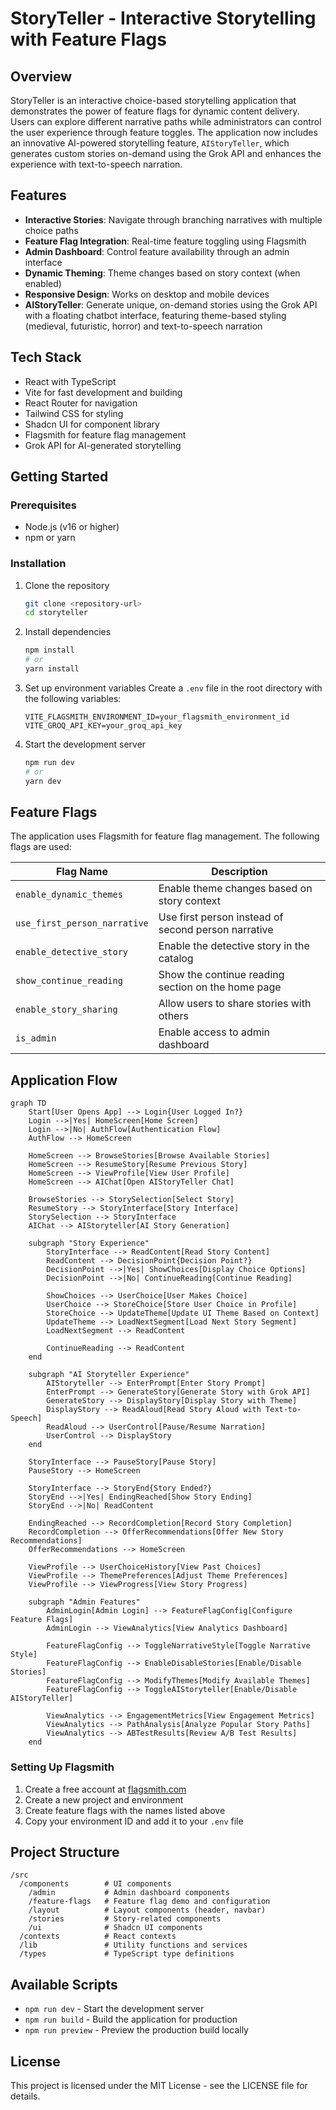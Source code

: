 # StoryTeller - Interactive Storytelling with Feature Flags

## Overview

StoryTeller is an interactive choice-based storytelling application that demonstrates the power of feature flags for dynamic content delivery. Users can explore different narrative paths while administrators can control the user experience through feature toggles. The application now includes an innovative AI-powered storytelling feature, `AIStoryTeller`, which generates custom stories on-demand using the Grok API and enhances the experience with text-to-speech narration.

## Features

- **Interactive Stories**: Navigate through branching narratives with multiple choice paths
- **Feature Flag Integration**: Real-time feature toggling using Flagsmith
- **Admin Dashboard**: Control feature availability through an admin interface
- **Dynamic Theming**: Theme changes based on story context (when enabled)
- **Responsive Design**: Works on desktop and mobile devices
- **AIStoryTeller**: Generate unique, on-demand stories using the Grok API with a floating chatbot interface, featuring theme-based styling (medieval, futuristic, horror) and text-to-speech narration

## Tech Stack

- React with TypeScript
- Vite for fast development and building
- React Router for navigation
- Tailwind CSS for styling
- Shadcn UI for component library
- Flagsmith for feature flag management
- Grok API for AI-generated storytelling

## Getting Started

### Prerequisites

- Node.js (v16 or higher)
- npm or yarn

### Installation

1. Clone the repository
   ```bash
   git clone <repository-url>
   cd storyteller
   ```

2. Install dependencies
   ```bash
   npm install
   # or
   yarn install
   ```

3. Set up environment variables
   Create a `.env` file in the root directory with the following variables:
   ```
   VITE_FLAGSMITH_ENVIRONMENT_ID=your_flagsmith_environment_id
   VITE_GROQ_API_KEY=your_groq_api_key
   ```

4. Start the development server
   ```bash
   npm run dev
   # or
   yarn dev
   ```

## Feature Flags

The application uses Flagsmith for feature flag management. The following flags are used:

| Flag Name | Description |
|-----------|-------------|
| `enable_dynamic_themes` | Enable theme changes based on story context |
| `use_first_person_narrative` | Use first person instead of second person narrative |
| `enable_detective_story` | Enable the detective story in the catalog |
| `show_continue_reading` | Show the continue reading section on the home page |
| `enable_story_sharing` | Allow users to share stories with others |
| `is_admin` | Enable access to admin dashboard |

## Application Flow

```mermaid
graph TD
    Start[User Opens App] --> Login{User Logged In?}
    Login -->|Yes| HomeScreen[Home Screen]
    Login -->|No| AuthFlow[Authentication Flow]
    AuthFlow --> HomeScreen
    
    HomeScreen --> BrowseStories[Browse Available Stories]
    HomeScreen --> ResumeStory[Resume Previous Story]
    HomeScreen --> ViewProfile[View User Profile]
    HomeScreen --> AIChat[Open AIStoryTeller Chat]
    
    BrowseStories --> StorySelection[Select Story]
    ResumeStory --> StoryInterface[Story Interface]
    StorySelection --> StoryInterface
    AIChat --> AIStoryteller[AI Story Generation]
    
    subgraph "Story Experience"
        StoryInterface --> ReadContent[Read Story Content]
        ReadContent --> DecisionPoint{Decision Point?}
        DecisionPoint -->|Yes| ShowChoices[Display Choice Options]
        DecisionPoint -->|No| ContinueReading[Continue Reading]
        
        ShowChoices --> UserChoice[User Makes Choice]
        UserChoice --> StoreChoice[Store User Choice in Profile]
        StoreChoice --> UpdateTheme[Update UI Theme Based on Context]
        UpdateTheme --> LoadNextSegment[Load Next Story Segment]
        LoadNextSegment --> ReadContent
        
        ContinueReading --> ReadContent
    end

    subgraph "AI Storyteller Experience"
        AIStoryteller --> EnterPrompt[Enter Story Prompt]
        EnterPrompt --> GenerateStory[Generate Story with Grok API]
        GenerateStory --> DisplayStory[Display Story with Theme]
        DisplayStory --> ReadAloud[Read Story Aloud with Text-to-Speech]
        ReadAloud --> UserControl[Pause/Resume Narration]
        UserControl --> DisplayStory
    end
    
    StoryInterface --> PauseStory[Pause Story]
    PauseStory --> HomeScreen
    
    StoryInterface --> StoryEnd{Story Ended?}
    StoryEnd -->|Yes| EndingReached[Show Story Ending]
    StoryEnd -->|No| ReadContent
    
    EndingReached --> RecordCompletion[Record Story Completion]
    RecordCompletion --> OfferRecommendations[Offer New Story Recommendations]
    OfferRecommendations --> HomeScreen
    
    ViewProfile --> UserChoiceHistory[View Past Choices]
    ViewProfile --> ThemePreferences[Adjust Theme Preferences]
    ViewProfile --> ViewProgress[View Story Progress]
    
    subgraph "Admin Features"
        AdminLogin[Admin Login] --> FeatureFlagConfig[Configure Feature Flags]
        AdminLogin --> ViewAnalytics[View Analytics Dashboard]
        
        FeatureFlagConfig --> ToggleNarrativeStyle[Toggle Narrative Style]
        FeatureFlagConfig --> EnableDisableStories[Enable/Disable Stories]
        FeatureFlagConfig --> ModifyThemes[Modify Available Themes]
        FeatureFlagConfig --> ToggleAIStoryteller[Enable/Disable AIStoryTeller]
        
        ViewAnalytics --> EngagementMetrics[View Engagement Metrics]
        ViewAnalytics --> PathAnalysis[Analyze Popular Story Paths]
        ViewAnalytics --> ABTestResults[Review A/B Test Results]
    end
```

### Setting Up Flagsmith

1. Create a free account at [flagsmith.com](https://flagsmith.com)
2. Create a new project and environment
3. Create feature flags with the names listed above
4. Copy your environment ID and add it to your `.env` file

## Project Structure

```
/src
  /components        # UI components
    /admin           # Admin dashboard components
    /feature-flags   # Feature flag demo and configuration
    /layout          # Layout components (header, navbar)
    /stories         # Story-related components
    /ui              # Shadcn UI components
  /contexts          # React contexts
  /lib               # Utility functions and services
  /types             # TypeScript type definitions
```

## Available Scripts

- `npm run dev` - Start the development server
- `npm run build` - Build the application for production
- `npm run preview` - Preview the production build locally


## License

This project is licensed under the MIT License - see the LICENSE file for details.

